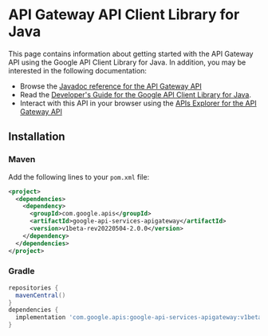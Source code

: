 # API Gateway API Client Library for Java



This page contains information about getting started with the API Gateway API
using the Google API Client Library for Java. In addition, you may be interested
in the following documentation:

* Browse the [Javadoc reference for the API Gateway API][javadoc]
* Read the [Developer's Guide for the Google API Client Library for Java][google-api-client].
* Interact with this API in your browser using the [APIs Explorer for the API Gateway API][api-explorer]

## Installation

### Maven

Add the following lines to your `pom.xml` file:

```xml
<project>
  <dependencies>
    <dependency>
      <groupId>com.google.apis</groupId>
      <artifactId>google-api-services-apigateway</artifactId>
      <version>v1beta-rev20220504-2.0.0</version>
    </dependency>
  </dependencies>
</project>
```

### Gradle

```gradle
repositories {
  mavenCentral()
}
dependencies {
  implementation 'com.google.apis:google-api-services-apigateway:v1beta-rev20220504-2.0.0'
}
```

[javadoc]: https://googleapis.dev/java/google-api-services-apigateway/latest/index.html
[google-api-client]: https://github.com/googleapis/google-api-java-client/
[api-explorer]: https://developers.google.com/apis-explorer/#p/apigateway/v1/
